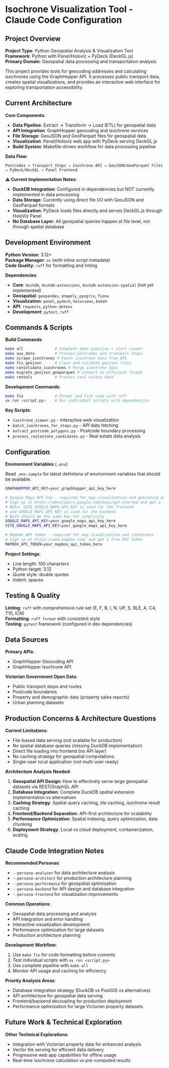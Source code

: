 # Isochrone Visualization Tool - Claude Code Configuration

## Project Overview

**Project Type**: Python Geospatial Analysis & Visualization Tool  
**Framework**: Python with Panel/Holoviz + PyDeck (DeckGL.js)  
**Primary Domain**: Geospatial data processing and transportation analysis  

This project provides tools for geocoding addresses and calculating isochrones using the GraphHopper API. It processes public transport data, creates spatial visualizations, and provides an interactive web interface for exploring transportation accessibility.

## Current Architecture

**Core Components**:
- **Data Pipeline**: Extract → Transform → Load (ETL) for geospatial data
- **API Integration**: GraphHopper geocoding and isochrone services
- **File Storage**: GeoJSON and GeoParquet files for geospatial data
- **Visualization**: Panel/Holoviz web app with PyDeck serving DeckGL.js
- **Build System**: Makefile-driven workflow for data processing pipeline

**Data Flow**:

```text
Postcodes + Transport Stops → Isochrone API → GeoJSON/GeoParquet Files → PyDeck/DeckGL → Panel Frontend
```

**⚠️ Current Implementation Notes**:
- **DuckDB Integration**: Configured in dependencies but NOT currently implemented in data processing
- **Data Storage**: Currently using direct file I/O with GeoJSON and GeoParquet formats
- **Visualization**: PyDeck loads files directly and serves DeckGL.js through HoloViz Panel
- **No Database Layer**: All geospatial queries happen at file level, not through spatial database

## Development Environment

**Python Version**: 3.12+  
**Package Manager**: `uv` (with inline script metadata)  
**Code Quality**: `ruff` for formatting and linting  

**Dependencies**:
- **Core**: `duckdb`, `duckdb-extensions`, `duckdb-extension-spatial` *(not yet implemented)*
- **Geospatial**: `geopandas`, `shapely`, `pyogrio`, `fiona`
- **Visualization**: `panel`, `pydeck`, `holoviews`, `bokeh`
- **API**: `requests`, `python-dotenv`
- **Development**: `pytest`, `ruff`

## Commands & Scripts

**Build Commands**:

```bash
make all              # Complete data pipeline + start viewer
make aux_data         # Process postcodes and transport stops
make scrape_isochrones # Fetch isochrone data from API
make fix_geojson      # Clean and validate geojson files
make consolidate_isochrones # Merge isochrone data
make migrate_geojson_geoparquet # Convert to efficient format
make rentals          # Process real estate data
```

**Development Commands**:

```bash
make fix              # Format and lint code with ruff
uv run <script.py>    # Run individual scripts with dependencies
```

**Key Scripts**:
- `isochrone_viewer.py` - Interactive web visualization
- `batch_isochrones_for_stops.py` - API data fetching
- `extract_postcode_polygons.py` - Postcode boundary processing
- `process_realestate_candidates.py` - Real estate data analysis

## Configuration

**Environment Variables** (`.env`):

Read `.env.sample` for latest defintions of environment variables that should be available.

```sh
GRAPHHOPPER_API_KEY=your_graphhopper_api_key_here

# Google Maps API key - required for map visualization and geocoding and commuting directions and times
# Sign up at https://developers.google.com/maps/get-started and get a free API key
# Note: VITE_GOOGLE_MAPS_API_KEY is used for the frontend
# and GOOGLE_MAPS_API_KEY is used for the backend
# Both should be the same key for simplicity
GOOGLE_MAPS_API_KEY=your_google_maps_api_key_here
VITE_GOOGLE_MAPS_API_KEY=your_google_maps_api_key_here

# Mapbox API token - required for map visualization and isochrones
# Sign up at https://www.mapbox.com/ and get a free API token
MAPBOX_API_TOKEN=your_mapbox_api_token_here
```

**Project Settings**:
- Line length: 100 characters
- Python target: 3.12
- Quote style: double quotes
- Indent: spaces

## Testing & Quality

**Linting**: `ruff` with comprehensive rule set (E, F, B, I, N, UP, S, BLE, A, C4, T10, ICN)  
**Formatting**: `ruff format` with consistent style  
**Testing**: `pytest` framework (configured in dev dependencies)

## Data Sources

**Primary APIs**:
- GraphHopper Geocoding API
- GraphHopper Isochrone API

**Victorian Government Open Data**:
- Public transport stops and routes
- Postcode boundaries  
- Property and demographic data (property sales reports)
- Urban planning datasets

## Production Concerns & Architecture Questions

**Current Limitations**:
- File-based data serving (not scalable for production)
- No spatial database queries (missing DuckDB implementation)
- Direct file loading into frontend (no API layer)
- No caching strategy for geospatial computations
- Single-user local application (not multi-user ready)

**Architecture Analysis Needed**:
1. **Geospatial API Design**: How to effectively serve large geospatial datasets via REST/GraphQL API
2. **Database Integration**: Complete DuckDB spatial extension implementation vs alternatives
3. **Caching Strategy**: Spatial query caching, tile caching, isochrone result caching
4. **Frontend/Backend Separation**: API-first architecture for scalability
5. **Performance Optimization**: Spatial indexing, query optimization, data chunking
6. **Deployment Strategy**: Local vs cloud deployment, containerization, scaling

## Claude Code Integration Notes

**Recommended Personas**:  
- `--persona-analyzer` for data architecture analysis
- `--persona-architect` for production architecture planning
- `--persona-performance` for geospatial optimization
- `--persona-backend` for API design and database integration
- `--persona-frontend` for visualization improvements

**Common Operations**:
- Geospatial data processing and analysis
- API integration and error handling
- Interactive visualization development
- Performance optimization for large datasets
- Production architecture planning

**Development Workflow**:
1. Use `make fix` for code formatting before commits
2. Test individual scripts with `uv run <script.py>`
3. Use complete pipeline with `make all`
4. Monitor API usage and caching for efficiency

**Priority Analysis Areas**:
- Database integration strategy (DuckDB vs PostGIS vs alternatives)
- API architecture for geospatial data serving
- Frontend/backend decoupling for production deployment
- Performance optimization for large Victorian property datasets

## Future Work & Technical Exploration



**Other Technical Explorations**:
- Integration with Victorian property data for enhanced analysis
- Vector tile serving for efficient data delivery
- Progressive web app capabilities for offline usage
- Real-time isochrone calculation vs pre-computed results

